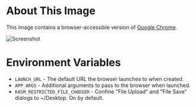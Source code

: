# About This Image

This Image contains a browser-accessible version of [Google Chrome](https://www.google.com/chrome/).

![Screenshot][Image_Screenshot]

[Image_Screenshot]: https://f.hubspotusercontent30.net/hubfs/5856039/dockerhub/image-screenshots/chrome.png "Image Screenshot"

# Environment Variables

* `LAUNCH_URL` - The default URL the browser launches to when created.
* `APP_ARGS` - Additional arguments to pass to the browser when launched.
* `KASM_RESTRICTED_FILE_CHOOSER` - Confine "File Upload" and "File Save"
  dialogs to ~/Desktop. On by default.
